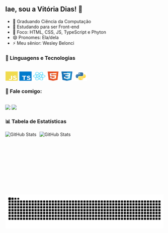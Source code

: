 ## Iae, sou a Vitória Dias! 👋

- 🔭 Graduando Ciência da Computação
- 🌱 Estudando para ser Front-end
- 💬 Foco: HTML, CSS, JS, TypeScript e Phyton
- 😄 Pronomes: Ela/dela
- ⚡ Meu sênior: Wesley Belonci

### 🤖 Linguagens e Tecnologias
<div style="display: inline_block"><br>
  <img align="center" alt="Rafa-Js" height="30" width="40" src="https://raw.githubusercontent.com/devicons/devicon/master/icons/javascript/javascript-plain.svg">
  <img align="center" alt="Rafa-Ts" height="30" width="40" src="https://raw.githubusercontent.com/devicons/devicon/master/icons/typescript/typescript-plain.svg">
  <img align="center" alt="Rafa-React" height="30" width="40" src="https://raw.githubusercontent.com/devicons/devicon/master/icons/react/react-original.svg">
  <img align="center" alt="Rafa-HTML" height="30" width="40" src="https://raw.githubusercontent.com/devicons/devicon/master/icons/html5/html5-original.svg">
  <img align="center" alt="Rafa-CSS" height="30" width="40" src="https://raw.githubusercontent.com/devicons/devicon/master/icons/css3/css3-original.svg">
  <img align="center" alt="Rafa-Python" height="30" width="40" src="https://raw.githubusercontent.com/devicons/devicon/master/icons/python/python-original.svg">
</div>


### 📱 Fale comigo:
<div style="display: inline_block"><br>
 <a href="https://instagram.com/_vitoriadiasss" target="_blank"><img src="https://img.shields.io/badge/-Instagram-%23E4405F?style=for-the-badge&logo=instagram&logoColor=white" target="_blank"></a>
  <a href="https://discord.gg/SGayPqRR2p" target="_blank"><img src="https://img.shields.io/badge/Discord-7289DA?style=for-the-badge&logo=discord&logoColor=white" target="_blank"></a> 
  </div>


### 📊 Tabela de Estatísticas

<p>
  <img 
    align="left" 
    alt="GitHub Stats" 
    height="200" 
    style="padding-right: 10px;" 
    src="https://github-readme-stats.vercel.app/api?username=vitoriadias1&theme=tokyonight&locale=pt-br" 
  />

<img 
    align="left" 
    alt="GitHub Stats" 
    height="150" 
    style="padding-right: 10px;" 
    src="https://github-readme-stats.vercel.app/api/top-langs/?username=vitoriadias1&layout=compact&custom_title=Tecnologias&langs_count=9&theme=tokyonight&locale=pt-br" 
  />
</p>

#

<picture align="center">
  <source media="(prefers-color-scheme: dark)" srcset="https://raw.githubusercontent.com/vitoriadias1/vitoriadias1/output/github-contribution-grid-snake-dark.svg">
  <source media="(prefers-color-scheme: light)" srcset="https://raw.githubusercontent.com/vitoriadias1/vitoriadias1/output/github-contribution-grid-snake-dark.svg">
  <img align="center" alt="github contribution grid snake animation" src="https://raw.githubusercontent.com/vitoriadias1/vitoriadias1/output/github-contribution-grid-snake.svg">
</picture>
